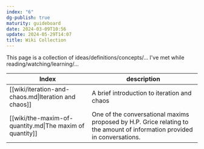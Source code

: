```yaml
---
index: "6"
dg-publish: true
maturity: guideboard
date: 2024-03-09T10:56
update: 2024-05-29T14:07
title: Wiki Collection
---
```

This page is a collection of ideas/definitions/concepts/... I've met while reading/watching/learning/...

| Index                                                    | description                                                                                                              |
| -------------------------------------------------------- | ------------------------------------------------------------------------------------------------------------------------ |
| [[wiki/iteration-and-chaos.md\|Iteration and chaos]]     | A brief introduction to iteration and chaos                                                                              |
| [[wiki/the-maxim-of-quantity.md\|The maxim of quantity]] | One of the conversational maxims proposed by H.P. Grice relating to the amount of information provided in conversations. |

